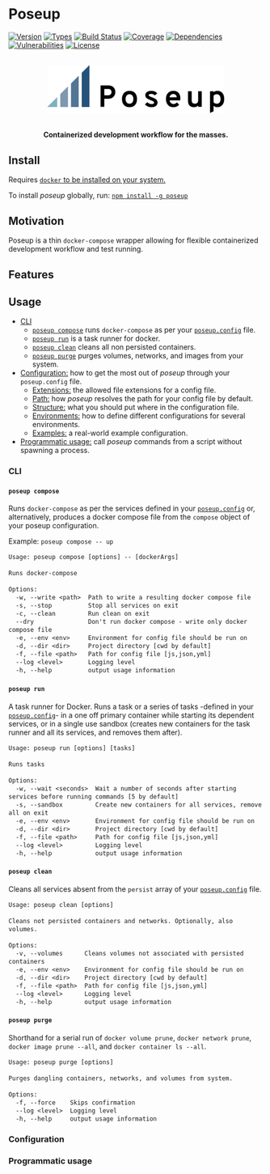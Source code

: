 # Poseup

[![Version](https://img.shields.io/npm/v/poseup.svg)](https://www.npmjs.com/package/poseup)
[![Types](https://img.shields.io/npm/types/poseup.svg)](https://www.npmjs.com/package/poseup)
[![Build Status](https://img.shields.io/travis/rafamel/poseup.svg)](https://travis-ci.org/rafamel/poseup)
[![Coverage](https://img.shields.io/coveralls/rafamel/poseup.svg)](https://coveralls.io/github/rafamel/poseup)
[![Dependencies](https://img.shields.io/david/rafamel/poseup.svg)](https://david-dm.org/rafamel/poseup)
[![Vulnerabilities](https://img.shields.io/snyk/vulnerabilities/npm/poseup.svg)](https://snyk.io/test/npm/poseup)
[![License](https://img.shields.io/github/license/rafamel/poseup.svg)](https://github.com/rafamel/poseup/blob/master/LICENSE)

<!-- markdownlint-disable MD033 -->
<div align="center">
  <br />
  <img
    alt="Poseup logo"
    width="350"
    src="https://raw.githubusercontent.com/rafamel/poseup/master/setup/assets/logo.png"
  />
  <br />
  <br />
  <p>
    <strong>Containerized development workflow for the masses.</strong>
  </p>
</div>
<!-- markdownlint-enable MD033 -->

## Install

Requires [`docker` to be installed on your system.](https://docs.docker.com/install/)

To install *poseup* globally, run: [`npm install -g poseup`](https://www.npmjs.com/package/poseup)

## Motivation

<!-- TODO -->

Poseup is a thin `docker-compose` wrapper allowing for flexible containerized development workflow and test running.

## Features

<!-- TODO -->

## Usage

* [CLI](#cli)
  * [`poseup compose`](#poseup-compose) runs `docker-compose` as per your [`poseup.config`](#configuration) file.
  * [`poseup run`](#poseup-run) is a task runner for docker.
  * [`poseup clean`](#poseup-clean) cleans all non persisted containers.
  * [`poseup purge`](#poseup-purge) purges volumes, networks, and images from your system.
* [Configuration:](#configuration) how to get the most out of *poseup* through your `poseup.config` file.
  * [Extensions:](#extensions) the allowed file extensions for a config file.
  * [Path:](#path) how *poseup* resolves the path for your config file by default.
  * [Structure:](#structure) what you should put where in the configuration file.
  * [Environments:](#environments) how to define different configurations for several environments.
  * [Examples:](#examples) a real-world example configuration.
* [Programmatic usage:](#programmatic-usage) call *poseup* commands from a script without spawning a process.

### CLI

#### `poseup compose`

Runs `docker-compose` as per the services defined in your [`poseup.config`](#configuration) or, alternatively, produces a docker compose file from the `compose` object of your poseup configuration.

Example: `poseup compose -- up`

<!-- TODO: how to generate docker-compose file -->

<!-- markdownlint-disable MD040 MD031 -->
```
Usage: poseup compose [options] -- [dockerArgs]

Runs docker-compose

Options:
  -w, --write <path>  Path to write a resulting docker compose file
  -s, --stop          Stop all services on exit
  -c, --clean         Run clean on exit
  --dry               Don't run docker compose - write only docker compose file
  -e, --env <env>     Environment for config file should be run on
  -d, --dir <dir>     Project directory [cwd by default]
  -f, --file <path>   Path for config file [js,json,yml]
  --log <level>       Logging level
  -h, --help          output usage information
```
<!-- markdownlint-enable MD040 MD031 -->

#### `poseup run`

A task runner for Docker. Runs a task or a series of tasks -defined in your [`poseup.config`](#configuration)- in a one off primary container while starting its dependent services, or in a single use sandbox (creates new containers for the task runner and all its services, and removes them after).

<!-- markdownlint-disable MD040 MD031 -->
```
Usage: poseup run [options] [tasks]

Runs tasks

Options:
  -w, --wait <seconds>  Wait a number of seconds after starting services before running commands [5 by default]
  -s, --sandbox         Create new containers for all services, remove all on exit
  -e, --env <env>       Environment for config file should be run on
  -d, --dir <dir>       Project directory [cwd by default]
  -f, --file <path>     Path for config file [js,json,yml]
  --log <level>         Logging level
  -h, --help            output usage information
```
<!-- markdownlint-enable MD040 MD031 -->

#### `poseup clean`

Cleans all services absent from the `persist` array of your [`poseup.config`](#configuration) file.

<!-- markdownlint-disable MD040 MD031 -->
```
Usage: poseup clean [options]

Cleans not persisted containers and networks. Optionally, also volumes.

Options:
  -v, --volumes      Cleans volumes not associated with persisted containers
  -e, --env <env>    Environment for config file should be run on
  -d, --dir <dir>    Project directory [cwd by default]
  -f, --file <path>  Path for config file [js,json,yml]
  --log <level>      Logging level
  -h, --help         output usage information
```
<!-- markdownlint-enable MD040 MD031 -->

#### `poseup purge`

Shorthand for a serial run of `docker volume prune`, `docker network prune`, `docker image prune --all`, and `docker container ls --all`.

<!-- markdownlint-disable MD040 MD031 -->
```
Usage: poseup purge [options]

Purges dangling containers, networks, and volumes from system.

Options:
  -f, --force    Skips confirmation
  --log <level>  Logging level
  -h, --help     output usage information
```
<!-- markdownlint-enable MD040 MD031 -->

### Configuration

<!-- TODO -->

### Programmatic usage

<!-- TODO -->
